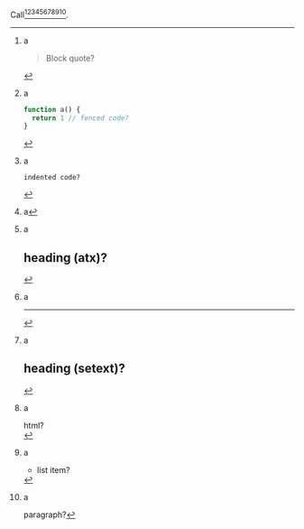 Call[^1][^2][^3][^4][^5][^6][^7][^8][^9][^10].

[^1]: a

    > Block quote?

[^2]: a

    ```js
    function a() {
      return 1 // fenced code?
    }
    ```

[^3]: a

        indented code?

[^4]: a

    [x]: definition?

[^5]: a

    # heading (atx)?

[^6]: a

    ***

[^7]: a

    heading (setext)?
    ===================

[^8]: a

    <div>html?</div>

[^9]: a

    * list item?

[^10]: a

    paragraph?
